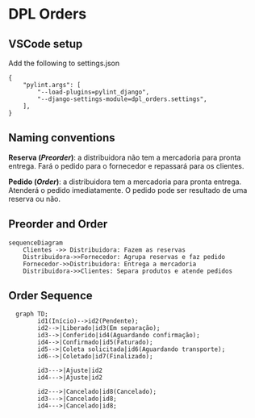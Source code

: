 # DPL Orders

## VSCode setup

Add the following to settings.json

```
{
    "pylint.args": [
        "--load-plugins=pylint_django",
        "--django-settings-module=dpl_orders.settings",
    ],
}
```

## Naming conventions

**Reserva (*Preorder*)**: a distribuidora não tem a mercadoria para pronta entrega. Fará o pedido para o fornecedor e repassará para os clientes.

**Pedido (*Order*)**: a distribuidora tem a mercadoria para pronta entrega. Atenderá o pedido imediatamente. O pedido pode ser resultado de uma reserva ou não.

## Preorder and Order

```mermaid
sequenceDiagram
    Clientes ->> Distribuidora: Fazem as reservas
    Distribuidora->>Fornecedor: Agrupa reservas e faz pedido
    Fornecedor->>Distribuidora: Entrega a mercadoria
    Distribuidora->>Clientes: Separa produtos e atende pedidos
```

## Order Sequence

```mermaid
  graph TD;
        id1(Início)-->id2(Pendente);
        id2-->|Liberado|id3(Em separação);
        id3-->|Conferido|id4(Aguardando confirmação);
        id4-->|Confirmado|id5(Faturado);
        id5-->|Coleta solicitada|id6(Aguardando transporte);
        id6-->|Coletado|id7(Finalizado);

        id3--->|Ajuste|id2
        id4--->|Ajuste|id2

        id2--->|Cancelado|id8(Cancelado);
        id3--->|Cancelado|id8;
        id4--->|Cancelado|id8;
```
